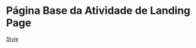 # Página Base da Atividade de Landing Page

[Style](https://mariimilani.github.io/Trabalho_WebI_LandingPage/)
